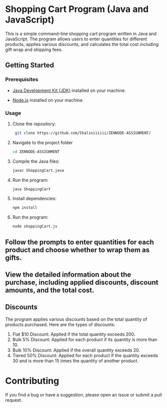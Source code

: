 # Shopping Cart Program (Java and JavaScript)

This is a simple command-line shopping cart program written in Java and JavaScript. The program allows users to enter quantities for different products, applies various discounts, and calculates the total cost including gift wrap and shipping fees.

## Getting Started

### Prerequisites

- [Java Development Kit (JDK)](https://www.oracle.com/java/technologies/javase-downloads.html) installed on your machine.

- [Node.js](https://nodejs.org/) installed on your machine.


### Usage

1. Clone the repository:

   ```bash
    git clone https://github.com/Shaliniiiiii/ZENNODE-ASSIGNMENT/

2. Navigate to the project folder

   ```bash
   cd ZENNODE-ASSIGNMENT

3. Compile the Java files:

   ```bash
   javac ShoppingCart.java

4. Run the program:
   ```bash
   java ShoppingCart

5. Install dependencies:
      ```bash
      npm install
      
6. Run the program:
     ```bash
     node shoppingCart.js

## Follow the prompts to enter quantities for each product and choose whether to wrap them as gifts.

## View the detailed information about the purchase, including applied discounts, discount amounts, and the total cost.

## Discounts
The program applies various discounts based on the total quantity of products purchased. Here are the types of discounts:

1. Flat $10 Discount: Applied if the total quantity exceeds 200.
2. Bulk 5% Discount: Applied for each product if its quantity is more than 10.
3. Bulk 10% Discount: Applied if the overall quantity exceeds 20.
4. Tiered 50% Discount: Applied for each product if the quantity exceeds 30 and is more than 15 times the quantity of another product.

# Contributing
If you find a bug or have a suggestion, please open an issue or submit a pull request.

